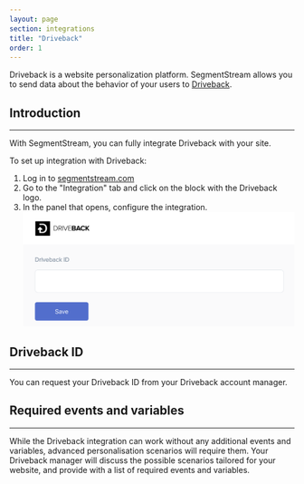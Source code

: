 ```yaml
---
layout: page
section: integrations
title: "Driveback"
order: 1
---
```


Driveback is a website personalization platform. SegmentStream allows you to send data about the behavior of your users to [Driveback](https://en.driveback.ru/).

## Introduction
------
With SegmentStream, you can fully integrate Driveback with your site.

To set up integration with Driveback:
1. Log in to [segmentstream.com](https://admin.segmentstream.com/)
2. Go to the "Integration" tab and click on the block with the Driveback logo.
3. In the panel that opens, configure the integration.
![](/img/integrations.driveback.settings.png)

## Driveback ID
------
You can request your Driveback ID from your Driveback account manager.

## Required events and variables
------
While the Driveback integration can work without any additional events and variables, advanced personalisation scenarios will require them.
Your Driveback manager will discuss the possible scenarios tailored for your website, and provide with a list of required events and variables.
